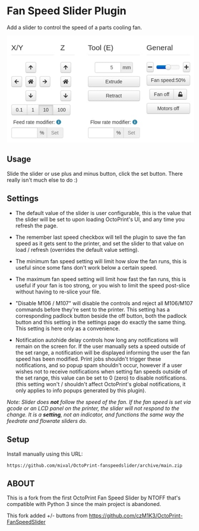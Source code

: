 # Fan Speed Slider Plugin

Add a slider to control the speed of a parts cooling fan.

![Slider](./image/slider.jpg)

## Usage

Slide the slider or use plus and minus button, click the set button. There really isn't much else to do :)

## Settings

* The default value of the slider is user configurable, this is the value that the slider will be set to upon loading OctoPrint's UI, and any time you refresh the page.

* The remember last speed checkbox will tell the plugin to save the fan speed as it gets sent to the printer, and set the slider to that value on load / refresh (overrides the default value setting).

* The minimum fan speed setting will limit how slow the fan runs, this is useful since some fans don't work below a certain speed.

* The maximum fan speed setting will limit how fast the fan runs, this is useful if your fan is too strong, or you wish to limit the speed post-slice without having to re-slice your file.

* "Disable M106 / M107" will disable the controls and reject all M106/M107 commands before they're sent to the printer. This setting has a corresponding padlock button beside the off button, both the padlock button and this setting in the settings page do exactly the same thing. This setting is here only as a convenience.

* Notification autohide delay controls how long any notifications will remain on the screen for. If the user manually sets a speed outside of the set range, a notification will be displayed informing the user the fan speed has been modified. Print jobs shouldn't trigger these notifications, and so popup spam shouldn't occur, however if a user wishes not to receive notifications when setting fan speeds outside of the set range, this value can be set to 0 (zero) to disable notifications. (this setting won't / shouldn't affect OctoPrint's global notifications, it only applies to info popups generated by this plugin).

*Note: Slider does __not__ follow the speed of the fan. If the fan speed is set via gcode or an LCD panel on the printer, the slider will not respond to the change. It is a __setting__, not an indicator, and functions the same way the feedrate and flowrate sliders do.*

## Setup

Install manually using this URL:

    https://github.com/mival/OctoPrint-fanspeedslider/archive/main.zip

## ABOUT

This is a fork from the first OctoPrint Fan Speed Slider by NTOFF that's compatible with Python 3 since the main project is abandoned.

This fork added +/- buttons from https://github.com/czM1K3/OctoPrint-FanSpeedSlider